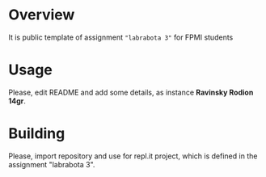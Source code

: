 # Overview

It is public template of assignment `"labrabota 3"` for FPMI students

# Usage

Please, edit README and add some details, as instance **Ravinsky Rodion 14gr**.

# Building

Please, import repository and use for repl.it project, which is defined in the assignment "labrabota 3".
